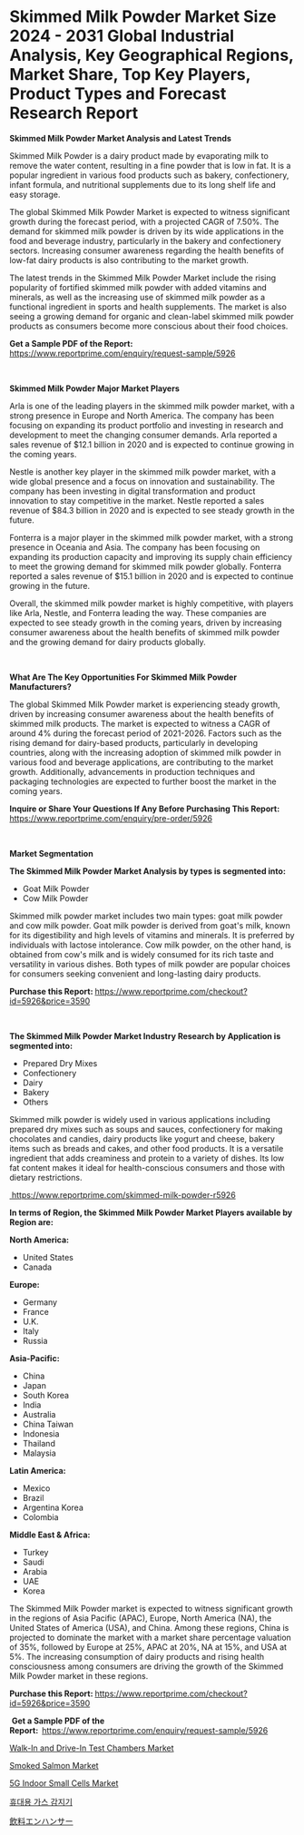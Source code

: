 <p><h1>Skimmed Milk Powder Market Size 2024 - 2031 Global Industrial Analysis, Key Geographical Regions, Market Share, Top Key Players, Product Types and Forecast Research Report</h1></p><p><strong>Skimmed Milk Powder Market Analysis and Latest Trends</strong></p>
<p><p>Skimmed Milk Powder is a dairy product made by evaporating milk to remove the water content, resulting in a fine powder that is low in fat. It is a popular ingredient in various food products such as bakery, confectionery, infant formula, and nutritional supplements due to its long shelf life and easy storage.</p><p>The global Skimmed Milk Powder Market is expected to witness significant growth during the forecast period, with a projected CAGR of 7.50%. The demand for skimmed milk powder is driven by its wide applications in the food and beverage industry, particularly in the bakery and confectionery sectors. Increasing consumer awareness regarding the health benefits of low-fat dairy products is also contributing to the market growth.</p><p>The latest trends in the Skimmed Milk Powder Market include the rising popularity of fortified skimmed milk powder with added vitamins and minerals, as well as the increasing use of skimmed milk powder as a functional ingredient in sports and health supplements. The market is also seeing a growing demand for organic and clean-label skimmed milk powder products as consumers become more conscious about their food choices.</p></p>
<p><strong>Get a Sample PDF of the Report:&nbsp;</strong> <a href="https://www.reportprime.com/enquiry/request-sample/5926">https://www.reportprime.com/enquiry/request-sample/5926</a></p>
<p>&nbsp;</p>
<p><strong>Skimmed Milk Powder Major Market Players</strong></p>
<p><p>Arla is one of the leading players in the skimmed milk powder market, with a strong presence in Europe and North America. The company has been focusing on expanding its product portfolio and investing in research and development to meet the changing consumer demands. Arla reported a sales revenue of $12.1 billion in 2020 and is expected to continue growing in the coming years.</p><p>Nestle is another key player in the skimmed milk powder market, with a wide global presence and a focus on innovation and sustainability. The company has been investing in digital transformation and product innovation to stay competitive in the market. Nestle reported a sales revenue of $84.3 billion in 2020 and is expected to see steady growth in the future.</p><p>Fonterra is a major player in the skimmed milk powder market, with a strong presence in Oceania and Asia. The company has been focusing on expanding its production capacity and improving its supply chain efficiency to meet the growing demand for skimmed milk powder globally. Fonterra reported a sales revenue of $15.1 billion in 2020 and is expected to continue growing in the future.</p><p>Overall, the skimmed milk powder market is highly competitive, with players like Arla, Nestle, and Fonterra leading the way. These companies are expected to see steady growth in the coming years, driven by increasing consumer awareness about the health benefits of skimmed milk powder and the growing demand for dairy products globally.</p></p>
<p>&nbsp;</p>
<p><strong>What Are The Key Opportunities For Skimmed Milk Powder Manufacturers?</strong></p>
<p><p>The global Skimmed Milk Powder market is experiencing steady growth, driven by increasing consumer awareness about the health benefits of skimmed milk products. The market is expected to witness a CAGR of around 4% during the forecast period of 2021-2026. Factors such as the rising demand for dairy-based products, particularly in developing countries, along with the increasing adoption of skimmed milk powder in various food and beverage applications, are contributing to the market growth. Additionally, advancements in production techniques and packaging technologies are expected to further boost the market in the coming years.</p></p>
<p><strong>Inquire or Share Your Questions If Any Before Purchasing This Report:</strong> <a href="https://www.reportprime.com/enquiry/pre-order/5926">https://www.reportprime.com/enquiry/pre-order/5926</a></p>
<p>&nbsp;</p>
<p><strong>Market Segmentation</strong></p>
<p><strong>The Skimmed Milk Powder Market Analysis by types is segmented into:</strong></p>
<p><ul><li>Goat Milk Powder</li><li>Cow Milk Powder</li></ul></p>
<p><p>Skimmed milk powder market includes two main types: goat milk powder and cow milk powder. Goat milk powder is derived from goat's milk, known for its digestibility and high levels of vitamins and minerals. It is preferred by individuals with lactose intolerance. Cow milk powder, on the other hand, is obtained from cow's milk and is widely consumed for its rich taste and versatility in various dishes. Both types of milk powder are popular choices for consumers seeking convenient and long-lasting dairy products.</p></p>
<p><strong>Purchase this Report:&nbsp;</strong><a href="https://www.reportprime.com/checkout?id=5926&price=3590">https://www.reportprime.com/checkout?id=5926&price=3590</a></p>
<p>&nbsp;</p>
<p><strong>The Skimmed Milk Powder Market Industry Research by Application is segmented into:</strong></p>
<p><ul><li>Prepared Dry Mixes</li><li>Confectionery</li><li>Dairy</li><li>Bakery</li><li>Others</li></ul></p>
<p><p>Skimmed milk powder is widely used in various applications including prepared dry mixes such as soups and sauces, confectionery for making chocolates and candies, dairy products like yogurt and cheese, bakery items such as breads and cakes, and other food products. It is a versatile ingredient that adds creaminess and protein to a variety of dishes. Its low fat content makes it ideal for health-conscious consumers and those with dietary restrictions.</p></p>
<p><a href="https://www.reportprime.com/skimmed-milk-powder-r5926">&nbsp;https://www.reportprime.com/skimmed-milk-powder-r5926</a></p>
<p><strong>In terms of Region, the Skimmed Milk Powder Market Players available by Region are:</strong></p>
<p>
    <p> <strong> North America: </strong>
        <ul>
            <li>United States</li>
            <li>Canada</li>
        </ul>
        </p> 
    <p> <strong> Europe: </strong>
        <ul>
            <li>Germany</li>
            <li>France</li>
            <li>U.K.</li>
            <li>Italy</li>
            <li>Russia</li>
        </ul>
        </p> 
    <p> <strong> Asia-Pacific: </strong>
        <ul>
            <li>China</li>
            <li>Japan</li>
            <li>South Korea</li>
            <li>India</li>
            <li>Australia</li>
            <li>China Taiwan</li>
            <li>Indonesia</li>
            <li>Thailand</li>
            <li>Malaysia</li>
        </ul>
        </p> 
    <p> <strong> Latin America: </strong>
        <ul>
            <li>Mexico</li>
            <li>Brazil</li>
            <li>Argentina Korea</li>
            <li>Colombia</li>
        </ul>
        </p> 
    <p> <strong> Middle East & Africa: </strong>
        <ul>
            <li>Turkey</li>
            <li>Saudi</li>
            <li>Arabia</li>
            <li>UAE</li>
            <li>Korea</li>
        </ul>
    </p>
    </p>
<p><p>The Skimmed Milk Powder market is expected to witness significant growth in the regions of Asia Pacific (APAC), Europe, North America (NA), the United States of America (USA), and China. Among these regions, China is projected to dominate the market with a market share percentage valuation of 35%, followed by Europe at 25%, APAC at 20%, NA at 15%, and USA at 5%. The increasing consumption of dairy products and rising health consciousness among consumers are driving the growth of the Skimmed Milk Powder market in these regions.</p></p>
<p><strong>Purchase this Report: </strong><a href="https://www.reportprime.com/checkout?id=5926&price=3590">https://www.reportprime.com/checkout?id=5926&price=3590</a></p>
<p>&nbsp;<strong>Get a Sample PDF of the Report:&nbsp;&nbsp;</strong><a href="https://www.reportprime.com/enquiry/request-sample/5926">https://www.reportprime.com/enquiry/request-sample/5926</a></p>
<p><strong></strong></p>
<p><p><a href="https://www.linkedin.com/pulse/analyzing-walk-in-drive-in-test-chambers-market-global-u40fc">Walk-In and Drive-In Test Chambers Market</a></p><p><a href="https://github.com/AnnChovey2023/Market-Research-Report-List-1/blob/main/smoked-salmon-market.md">Smoked Salmon Market</a></p><p><a href="https://www.linkedin.com/pulse/5g-indoor-small-cells-market-trends-forecast-competitive-analysis-3ubre">5G Indoor Small Cells Market</a></p><p><a href="https://github.com/JosefaRice/Market-Research-Report-List-1/blob/main/959949471171.md">휴대용 가스 감지기</a></p><p><a href="https://github.com/RudySimonis2023/Market-Research-Report-List-1/blob/main/810319474701.md">飲料エンハンサー</a></p></p>